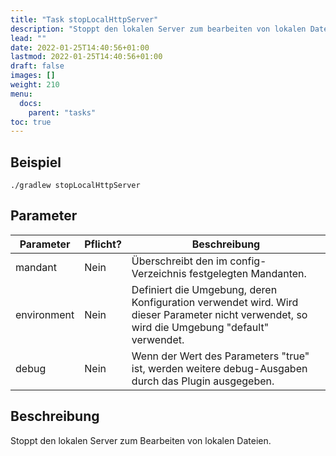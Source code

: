 ```yaml
---
title: "Task stopLocalHttpServer"
description: "Stoppt den lokalen Server zum bearbeiten von lokalen Dateien."
lead: ""
date: 2022-01-25T14:40:56+01:00
lastmod: 2022-01-25T14:40:56+01:00
draft: false
images: []
weight: 210
menu:
  docs:
    parent: "tasks"
toc: true
---
```


## Beispiel

```shell
./gradlew stopLocalHttpServer
```

## Parameter

| Parameter | Pflicht? | Beschreibung |
| --- | --- | --- |
| mandant | Nein | Überschreibt den im config-Verzeichnis festgelegten Mandanten. |
| environment | Nein | Definiert die Umgebung, deren Konfiguration verwendet wird. Wird dieser Parameter nicht verwendet, so wird die Umgebung "default" verwendet.|
| debug | Nein | Wenn der Wert des Parameters "true" ist, werden weitere debug-Ausgaben durch das Plugin ausgegeben. |


## Beschreibung

Stoppt den lokalen Server zum Bearbeiten von lokalen Dateien.
